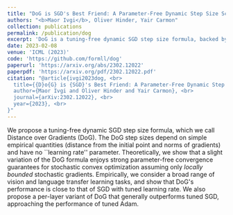 ```yaml
---
title: "DoG is SGD's Best Friend: A Parameter-Free Dynamic Step Size Schedule"
authors: "<b>Maor Ivgi</b>, Oliver Hinder, Yair Carmon"
collection: publications
permalink: /publication/dog
excerpt: 'DoG is a tuning-free dynamic SGD step size formula, backed by strong theoretical guarantees and empirically demonstrated over many domains and model-architectures to achieve comparable results to well-tuned SGD with best-practice learning-rate schedule.'
date: 2023-02-08
venue: 'ICML (2023)'
code: 'https://github.com/formll/dog'
paperurl: 'https://arxiv.org/abs/2302.12022'
paperpdf: 'https://arxiv.org/pdf/2302.12022.pdf'
citation: "@article{ivgi2023dog, <br>
  title={{D}o{G} is {SGD}'s Best Friend: A Parameter-Free Dynamic Step Size Schedule}, <br>
  author={Maor Ivgi and Oliver Hinder and Yair Carmon}, <br>
  journal={arXiv:2302.12022}, <br>
  year={2023}, <br>
}"
---
```

We propose a tuning-free dynamic SGD step size formula, which we call Distance over Gradients (DoG). The DoG step sizes depend on simple empirical quantities (distance from the initial point and norms of gradients) and have no ``learning rate'' parameter. Theoretically, we show that a slight variation of the DoG formula enjoys strong parameter-free convergence guarantees for stochastic convex optimization assuming only <i>locally bounded</i> stochastic gradients. Empirically, we consider a broad range of vision and language transfer learning tasks, and show that DoG's performance is close to that of SGD with tuned learning rate. We also propose a per-layer variant of DoG that generally outperforms tuned SGD, approaching the performance of tuned Adam.